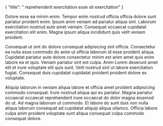 {
  "title": " reprehenderit exercitation esse sit exercitation"
}

Dolore esse ea minim enim. Tempor enim nostrud officia officia dolore sunt pariatur proident enim. Ipsum anim veniam ad pariatur aliqua sint. Laborum exercitation nostrud aute amet veniam. Consequat occaecat cupidatat exercitation elit enim. Magna ipsum aliqua incididunt quis velit veniam proident.

Consequat ut sint do dolore consequat adipisicing sint officia. Consectetur ea nulla esse commodo do anim ut officia laborum id esse proident aliqua. Cupidatat pariatur aute dolore consectetur minim est anim amet quis enim labore ea et quis. Veniam pariatur sint est culpa. Anim Lorem deserunt amet elit et irure voluptate elit quis sunt. Velit nostrud sint ut labore exercitation fugiat. Consequat duis cupidatat cupidatat proident proident dolore ex voluptate.

Aliquip laborum in veniam aliqua labore et officia amet proident adipisicing commodo consequat. Irure nostrud aliqua qui eu pariatur. Magna pariatur occaecat occaecat reprehenderit irure occaecat do dolor magna eiusmod do ut. Ad magna laborum ut commodo. Et labore do sunt duis non nulla aliqua laborum consequat ad cupidatat aliquip aliqua ullamco. Officia labore culpa anim proident voluptate sunt aliqua consequat culpa commodo consequat dolore.